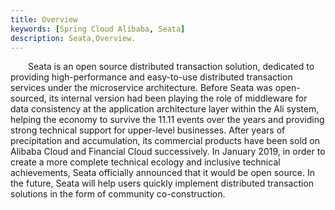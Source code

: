 ```yaml
---
title: Overview
keywords: [Spring Cloud Alibaba, Seata]
description: Seata,Overview.
---
```


&emsp;&emsp;Seata is an open source distributed transaction solution, dedicated to providing high-performance and easy-to-use distributed transaction services under the microservice architecture. Before Seata was open-sourced, its internal version had been playing the role of middleware for data consistency at the application architecture layer within the Ali system, helping the economy to survive the 11.11 events over the years and providing strong technical support for upper-level businesses. After years of precipitation and accumulation, its commercial products have been sold on Alibaba Cloud and Financial Cloud successively. In January 2019, in order to create a more complete technical ecology and inclusive technical achievements, Seata officially announced that it would be open source. In the future, Seata will help users quickly implement distributed transaction solutions in the form of community co-construction.
